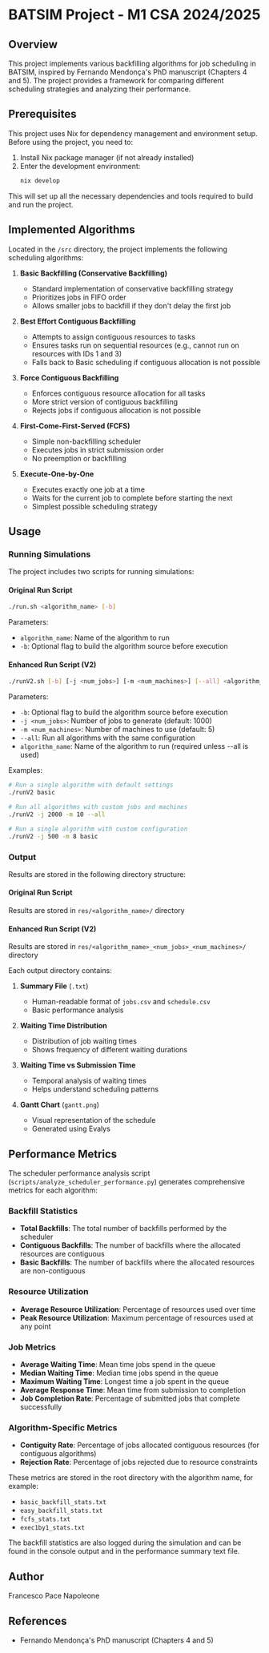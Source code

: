 # BATSIM Project - M1 CSA 2024/2025

## Overview
This project implements various backfilling algorithms for job scheduling in BATSIM, inspired by Fernando Mendonça's PhD manuscript (Chapters 4 and 5). The project provides a framework for comparing different scheduling strategies and analyzing their performance.

## Prerequisites
This project uses Nix for dependency management and environment setup. Before using the project, you need to:

1. Install Nix package manager (if not already installed)
2. Enter the development environment:
   ```bash
   nix develop
   ```

This will set up all the necessary dependencies and tools required to build and run the project.

## Implemented Algorithms
Located in the `/src` directory, the project implements the following scheduling algorithms:

1. **Basic Backfilling (Conservative Backfilling)**
   - Standard implementation of conservative backfilling strategy
   - Prioritizes jobs in FIFO order
   - Allows smaller jobs to backfill if they don't delay the first job

2. **Best Effort Contiguous Backfilling**
   - Attempts to assign contiguous resources to tasks
   - Ensures tasks run on sequential resources (e.g., cannot run on resources with IDs 1 and 3)
   - Falls back to Basic scheduling if contiguous allocation is not possible

3. **Force Contiguous Backfilling**
   - Enforces contiguous resource allocation for all tasks
   - More strict version of contiguous backfilling
   - Rejects jobs if contiguous allocation is not possible

4. **First-Come-First-Served (FCFS)**
   - Simple non-backfilling scheduler
   - Executes jobs in strict submission order
   - No preemption or backfilling

5. **Execute-One-by-One**
   - Executes exactly one job at a time
   - Waits for the current job to complete before starting the next
   - Simplest possible scheduling strategy

## Usage

### Running Simulations
The project includes two scripts for running simulations:

#### Original Run Script
```bash
./run.sh <algorithm_name> [-b]
```
Parameters:
- `algorithm_name`: Name of the algorithm to run
- `-b`: Optional flag to build the algorithm source before execution

#### Enhanced Run Script (V2)
```bash
./runV2.sh [-b] [-j <num_jobs>] [-m <num_machines>] [--all] <algorithm_name>
```
Parameters:
- `-b`: Optional flag to build the algorithm source before execution
- `-j <num_jobs>`: Number of jobs to generate (default: 1000)
- `-m <num_machines>`: Number of machines to use (default: 5)
- `--all`: Run all algorithms with the same configuration
- `algorithm_name`: Name of the algorithm to run (required unless --all is used)

Examples:
```bash
# Run a single algorithm with default settings
./runV2 basic

# Run all algorithms with custom jobs and machines
./runV2 -j 2000 -m 10 --all

# Run a single algorithm with custom configuration
./runV2 -j 500 -m 8 basic
```

### Output
Results are stored in the following directory structure:

#### Original Run Script
Results are stored in `res/<algorithm_name>/` directory

#### Enhanced Run Script (V2)
Results are stored in `res/<algorithm_name>_<num_jobs>_<num_machines>/` directory

Each output directory contains:

1. **Summary File** (`.txt`)
   - Human-readable format of `jobs.csv` and `schedule.csv`
   - Basic performance analysis

2. **Waiting Time Distribution**
   - Distribution of job waiting times
   - Shows frequency of different waiting durations

3. **Waiting Time vs Submission Time**
   - Temporal analysis of waiting times
   - Helps understand scheduling patterns

4. **Gantt Chart** (`gantt.png`)
   - Visual representation of the schedule
   - Generated using Evalys

## Performance Metrics

The scheduler performance analysis script (`scripts/analyze_scheduler_performance.py`) generates comprehensive metrics for each algorithm:

### Backfill Statistics
- **Total Backfills**: The total number of backfills performed by the scheduler
- **Contiguous Backfills**: The number of backfills where the allocated resources are contiguous
- **Basic Backfills**: The number of backfills where the allocated resources are non-contiguous

### Resource Utilization
- **Average Resource Utilization**: Percentage of resources used over time
- **Peak Resource Utilization**: Maximum percentage of resources used at any point

### Job Metrics
- **Average Waiting Time**: Mean time jobs spend in the queue
- **Median Waiting Time**: Median time jobs spend in the queue
- **Maximum Waiting Time**: Longest time a job spent in the queue
- **Average Response Time**: Mean time from submission to completion
- **Job Completion Rate**: Percentage of submitted jobs that complete successfully

### Algorithm-Specific Metrics
- **Contiguity Rate**: Percentage of jobs allocated contiguous resources (for contiguous algorithms)
- **Rejection Rate**: Percentage of jobs rejected due to resource constraints

These metrics are stored in the root directory with the algorithm name, for example:
- `basic_backfill_stats.txt`
- `easy_backfill_stats.txt`
- `fcfs_stats.txt`
- `exec1by1_stats.txt`

The backfill statistics are also logged during the simulation and can be found in the console output and in the performance summary text file.

## Author
Francesco Pace Napoleone

## References
- Fernando Mendonça's PhD manuscript (Chapters 4 and 5)


